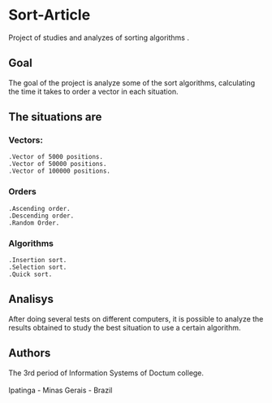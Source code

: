 # Sort-Article

Project of studies and analyzes of sorting algorithms .

## Goal

The goal of the project is analyze some of the sort algorithms,
calculating the time it takes to order a vector in each situation.

## The situations are

### Vectors:

```
.Vector of 5000 positions.
.Vector of 50000 positions.
.Vector of 100000 positions.
```
### Orders

```
.Ascending order.
.Descending order.
.Random Order.
```
### Algorithms

```
.Insertion sort.
.Selection sort.
.Quick sort.
```

## Analisys

After doing several tests on different computers,
it is possible to analyze the results obtained
to study the best situation to use a certain algorithm.

## Authors

The 3rd period of Information Systems of Doctum college. <br />
<br /> Ipatinga - Minas Gerais - Brazil
